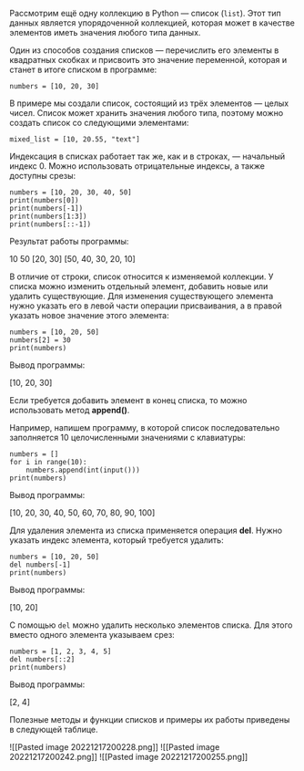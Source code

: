 Рассмотрим ещё одну коллекцию в Python — список (`list`). Этот тип данных является упорядоченной коллекцией, которая может в качестве элементов иметь значения любого типа данных.

Один из способов создания списков — перечислить его элементы в квадратных скобках и присвоить это значение переменной, которая и станет в итоге списком в программе:

```
numbers = [10, 20, 30]
```

В примере мы создали список, состоящий из трёх элементов — целых чисел. Список может хранить значения любого типа, поэтому можно создать список со следующими элементами:

```
mixed_list = [10, 20.55, "text"]
```

Индексация в списках работает так же, как и в строках, — начальный индекс 0. Можно использовать отрицательные индексы, а также доступны срезы:

```
numbers = [10, 20, 30, 40, 50]
print(numbers[0])
print(numbers[-1])
print(numbers[1:3])
print(numbers[::-1])
```

Результат работы программы:

10
50
[20, 30]
[50, 40, 30, 20, 10]

В отличие от строки, список относится к изменяемой коллекции. У списка можно изменить отдельный элемент, добавить новые или удалить существующие. Для изменения существующего элемента нужно указать его в левой части операции присваивания, а в правой указать новое значение этого элемента:

```
numbers = [10, 20, 50]
numbers[2] = 30
print(numbers)
```

Вывод программы:

[10, 20, 30]

Если требуется добавить элемент в конец списка, то можно использовать метод **append()**.

Например, напишем программу, в которой список последовательно заполняется 10 целочисленными значениями с клавиатуры:

```
numbers = []
for i in range(10):
    numbers.append(int(input()))
print(numbers)
```

Вывод программы:

[10, 20, 30, 40, 50, 60, 70, 80, 90, 100]

Для удаления элемента из списка применяется операция **del**. Нужно указать индекс элемента, который требуется удалить:

```
numbers = [10, 20, 50]
del numbers[-1]
print(numbers)
```

Вывод программы:

[10, 20]

С помощью `del` можно удалить несколько элементов списка. Для этого вместо одного элемента указываем срез:

```
numbers = [1, 2, 3, 4, 5]
del numbers[::2]
print(numbers)
```

Вывод программы:

[2, 4]

Полезные методы и функции списков и примеры их работы приведены в следующей таблице.

![[Pasted image 20221217200228.png]]
![[Pasted image 20221217200242.png]]
![[Pasted image 20221217200255.png]]